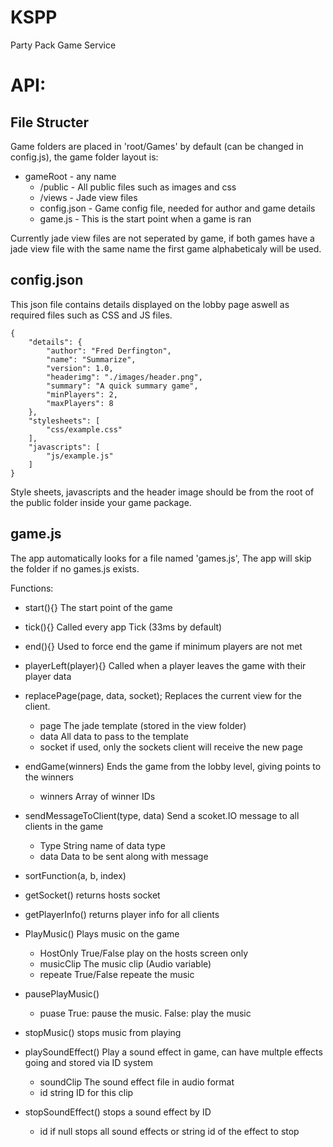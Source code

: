 # KSPP
Party Pack Game Service

# API:  
  
## File Structer  
  
Game folders are placed in 'root/Games' by default (can be changed in config.js), the game folder layout is:
  
* gameRoot  - any name
  * /public  - All public files such as images and css
  * /views  -  Jade view files
  * config.json - Game config file, needed for author and game details
  * game.js  -  This is the start point when a game is ran
  
Currently jade view files are not seperated by game, if both games have a jade view file with the same name the first game alphabeticaly will be used.

## config.json

This json file contains details displayed on the lobby page aswell as required files such as CSS and JS files.

	{
		"details": {
			"author": "Fred Derfington",
		    "name": "Summarize",
		    "version": 1.0,
		    "headerimg": "./images/header.png",
		    "summary": "A quick summary game",
		    "minPlayers": 2,
		    "maxPlayers": 8
		},
		"stylesheets": [
			"css/example.css"
		],
		"javascripts": [
			"js/example.js"
		]
	}

Style sheets, javascripts and the header image should be from the root of the public folder inside your game package.

## game.js

The app automatically looks for a file named 'games.js', The app will skip the folder if no games.js exists.

Functions:
* start(){}  The start point of the game  
* tick(){}   Called every app Tick (33ms by default)
* end(){}	Used to force end the game if minimum players are not met
* playerLeft(player){} Called when a player leaves the game with their player data

* replacePage(page, data, socket);	Replaces the current view for the client. 
	* page 	The jade template (stored in the view folder)
	* data 	All data to pass to the template
	* socket if used, only the sockets client will receive the new page
	
* endGame(winners) Ends the game from the lobby level, giving points to the winners
	* winners Array of winner IDs
	
* sendMessageToClient(type, data)	Send a scoket.IO message to all clients in the game
	* Type	String name of data type
	* data	Data to be sent along with message
	
* sortFunction(a, b, index)	

* getSocket() returns hosts socket

* getPlayerInfo() returns player info for all clients

* PlayMusic() Plays music on the game
	* HostOnly True/False play on the hosts screen only
	* musicClip The music clip (Audio variable)
	* repeate True/False repeate the music
	
* pausePlayMusic()
	* puase True: pause the music. False: play the music
	
* stopMusic()	stops music from playing

* playSoundEffect() Play a sound effect in game, can have multple effects going and stored via ID system
	* soundClip The sound effect file in audio format
	* id string ID for this clip 

* stopSoundEffect() stops a sound effect by ID 
	* id if null stops all sound effects or string id of the effect to stop
